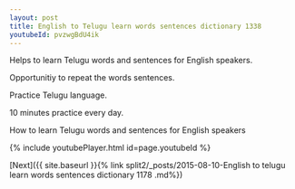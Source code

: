```yaml
---
layout: post
title: English to Telugu learn words sentences dictionary 1338 
youtubeId: pvzwgBdU4ik
---
```

 
 
Helps to learn Telugu words and sentences for English speakers.

Opportunitiy to repeat the words sentences. 

Practice Telugu language. 
 
10 minutes practice every day. 
 
How to learn Telugu words and sentences for English speakers 
 
{% include youtubePlayer.html id=page.youtubeId %}
 
 
[Next]({{ site.baseurl }}{% link  split2/_posts/2015-08-10-English to telugu learn words sentences dictionary 1178 .md%})
 
